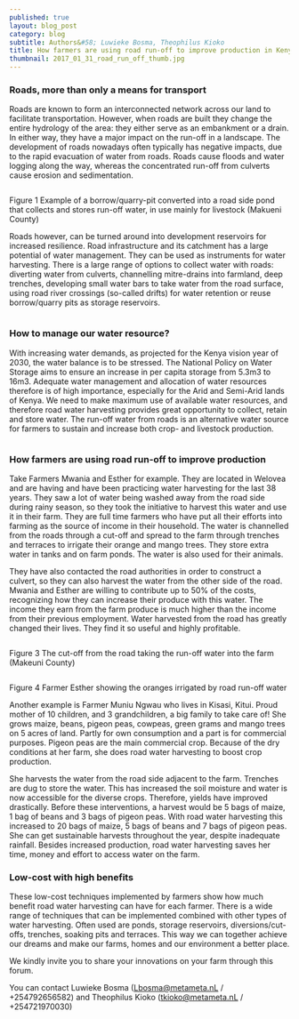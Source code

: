 ```yaml
---
published: true
layout: blog_post
category: blog
subtitle: Authors&#58; Luwieke Bosma, Theophilus Kioko 
title: How farmers are using road run-off to improve production in Kenya
thumbnail: 2017_01_31_road_run_off_thumb.jpg
---
```


<h3>Roads, more than only a means for transport</h3>

Roads are known to form an interconnected network across our land to facilitate transportation. However, when roads are built they change the entire hydrology of the area: they either serve as an embankment or a drain. In either way, they have a major impact on the run-off in a landscape. The development of roads nowadays often typically has negative impacts, due to the rapid evacuation of water from roads. Roads cause floods and water logging along the way, whereas the concentrated run-off from culverts cause erosion and sedimentation.

<img src="{{ site.baseurl }}/img/news/2017_01_31_road_run_off_banner0.jpg" alt="">

<p class="caption">Figure 1 Example of a borrow/quarry-pit converted into a road side pond that collects and stores run-off water, in use mainly for livestock (Makueni County)</p>

Roads however, can be turned around into development reservoirs for increased resilience. Road infrastructure and its catchment has a large potential of water management. They can be used as instruments for water harvesting. There is a large range of options to collect water with roads:  diverting water from culverts, channelling mitre-drains into farmland, deep trenches, developing small water bars to take water from the road surface, using road river crossings (so-called drifts) for water retention or reuse borrow/quarry pits as storage reservoirs.

<img src="{{ site.baseurl }}/img/news/2017_01_31_road_run_off_banner.jpg" alt="">

<h3>How to manage our water resource?</h3>

With increasing water demands, as projected for the Kenya vision year of 2030, the water balance is to be stressed. The National Policy on Water Storage aims to ensure an increase in per capita storage from 5.3m3 to 16m3. Adequate water management and allocation of water resources therefore is of high importance, especially for the Arid and Semi-Arid lands of Kenya. We need to make maximum use of available water resources, and therefore road water harvesting provides great opportunity to collect, retain and store water. The run-off water from roads is an alternative water source for farmers to sustain and increase both crop- and livestock production.

<img src="{{ site.baseurl }}/img/news/2017_01_31_road_run_off_banner2.jpg" alt="">

<h3>How farmers are using road run-off to improve production</h3>

Take Farmers Mwania and Esther for example. They are located in Welovea and are having and have been practicing water harvesting for the last 38 years. They saw a lot of water being washed away from the road side during rainy season, so they took the initiative to harvest this water and use it in their farm. They are full time farmers who have put all their efforts into farming as the source of income in their household. The water is channelled from the roads through a cut-off and spread to the farm through trenches and terraces to irrigate their orange and mango trees. They store extra water in tanks and on farm ponds. The water is also used for their animals.

They have also contacted the road authorities in order to construct a culvert, so they can also harvest the water from the other side of the road. Mwania and Esther are willing to contribute up to 50% of the costs, recognizing how they can increase their produce with this water. The income they earn from the farm produce is much higher than the income from their previous employment. Water harvested from the road has greatly changed their lives.  They find it so useful and highly profitable.

<img src="{{ site.baseurl }}/img/news/2017_01_31_road_run_off_banner3.jpg" alt="">

<p class="caption">Figure 3 The cut-off from the road taking the run-off water into the farm (Makeuni County)</p>

<img src="{{ site.baseurl }}/img/news/2017_01_31_road_run_off_banner4.jpg" alt="">

<p class="caption">Figure 4 Farmer Esther showing the oranges irrigated by road run-off water</p>

Another example is Farmer Muniu Ngwau who lives in Kisasi, Kitui. Proud mother of 10 children, and 3 grandchildren, a big family to take care of! She grows maize, beans, pigeon peas, cowpeas, green grams and mango trees on 5 acres of land. Partly for own consumption and a part is for commercial purposes. Pigeon peas are the main commercial crop. Because of the dry conditions at her farm, she does road water harvesting to boost crop production.

She harvests the water from the road side adjacent to the farm. Trenches are dug to store the water. This has increased the soil moisture and water is now accessible for the diverse crops. Therefore, yields have improved drastically. Before these interventions, a harvest would be 5 bags of maize, 1 bag of beans and 3 bags of pigeon peas. With road water harvesting this increased to 20 bags of maize, 5 bags of beans and 7 bags of pigeon peas. She can get sustainable harvests throughout the year, despite inadequate rainfall. Besides increased production, road water harvesting saves her time, money and effort to access water on the farm.

<h3>Low-cost with high benefits</h3>

These low-cost techniques implemented by farmers show how much benefit road water harvesting can have for each farmer. There is a wide range of techniques that can be implemented combined with other types of water harvesting. Often used are ponds, storage reservoirs, diversions/cut-offs, trenches, soaking pits and terraces. This way we can together achieve our dreams and make our farms, homes and our environment a better place.





We kindly invite you to share your innovations on your farm through this forum.

You can contact Luwieke Bosma (<a href="mailto:Lbosma@metameta.nL">Lbosma@metameta.nL</a> / +254792656582) and Theophilus Kioko (<a href="mailto:tkioko@metameta.nL">tkioko@metameta.nL</a> / +254721970030)
 



